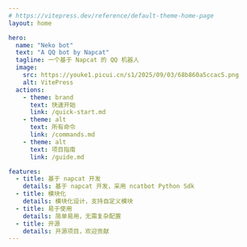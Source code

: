 ```yaml
---
# https://vitepress.dev/reference/default-theme-home-page
layout: home

hero:
  name: "Neko bot"
  text: "A QQ bot by Napcat"
  tagline: 一个基于 Napcat 的 QQ 机器人
  image:
    src: https://youke1.picui.cn/s1/2025/09/03/68b860a5ccac5.png
    alt: VitePress
  actions:
    - theme: brand
      text: 快速开始
      link: /quick-start.md
    - theme: alt
      text: 所有命令
      link: /commands.md
    - theme: alt
      text: 项目指南
      link: /guide.md

features:
  - title: 基于 napcat 开发
    details: 基于 napcat 开发，采用 ncatbot Python Sdk
  - title: 模块化
    details: 模块化设计，支持自定义模块
  - title: 易于使用
    details: 简单易用，无需复杂配置
  - title: 开源
    details: 开源项目，欢迎贡献
---
```


